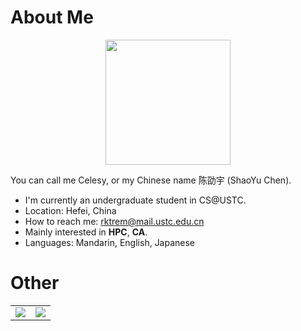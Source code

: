 # About Me

<div align="center">

<img src="https://github.com/CelesyChen.png?size=200" width="200" />

</div>

You can call me Celesy, or my Chinese name 陈劭宇 (ShaoYu Chen).

- I'm currently an undergraduate student in CS@USTC.
- Location: Hefei, China
- How to reach me: [rktrem@mail.ustc.edu.cn](rktrem@mail.ustc.edu.cn)
- Mainly interested in **HPC**, **CA**.
- Languages: Mandarin, English, Japanese

# Other

<div align="center">
  <table>
    <tc>
      <td>
        <img src="https://github-readme-stats.vercel.app/api?username=CelesyChen&show_icons=true&theme=tokyonight">
      </td>
    </tc>
    <tc>
      <td>
        <img src="https://github-readme-stats.vercel.app/api/top-langs/?username=CelesyChen&layout=donut-vertical&theme=tokyonight&hide=javascript,vue,html,css,typst">
      </td>
    </tc>
  </table>
</div>

